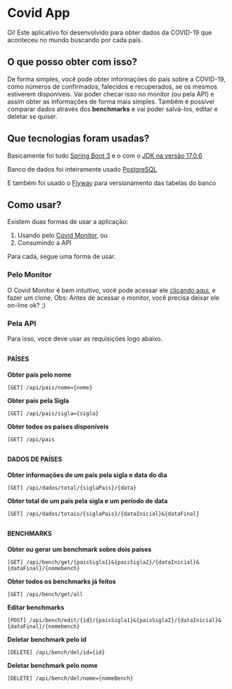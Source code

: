 # Covid App

Oi! Este aplicativo foi desenvolvido para obter dados da COVID-19 que aconteceu no mundo buscando por cada país.


## O que posso obter com isso?

De forma simples, você pode obter informações do país sobre a COVID-19, como números de confirmados, falecidos e recuperados, se os mesmos estiverem disponíveis. Vai poder checar isso no monitor (ou pela API) e assim obter as informações de forma mais simples. 
Também é possível comparar dados através dos **benchmarks** e vai poder salvá-los, editar e deletar se quiser.

## Que tecnologias foram usadas?

Basicamente foi tudo [Spring Boot 3](https://spring.io/blog/2022/05/24/preparing-for-spring-boot-3-0) e o com o [JDK na versão 17.0.6](https://www.oracle.com/java/technologies/javase/jdk17-archive-downloads.html)

Banco de dados foi inteiramente usado [PostgreSQL](https://www.postgresql.org/)

E também foi usado o [Flyway](https://flywaydb.org/) para versionamento das tabelas do banco

## Como usar?
Existem duas formas de usar a aplicação:

1. Usando pelo [Covid Monitor](https://github.com/othiagomacedo/covid-monitor), ou
2. Consumindo a API

Para cada, segue uma forma de usar.

### Pelo Monitor

O Covid Monitor é bem intuitivo, você pode acessar ele [clicando aqui.](https://localhost:9000/monitor-covid) e fazer um clone,
Obs: Antes de acessar o monitor, você precisa deixar ele on-line ok? ;)

### Pela API

Para isso, voce deve usar as requisições logo abaixo.

##
#### PAÍSES

**Obter país pelo nome**

    [GET] /api/pais/nome={nome}


**Obter país pela Sigla**

    [GET] /api/pais/sigla={sigla}


**Obter todos os países disponíveis**

    [GET] /api/pais


##
#### DADOS DE PAÍSES

**Obter informações de um país pela sigla e data do dia**

    [GET] /api/dados/total/{siglaPais}/{data}


**Obter total de um país pela sigla e um período de data**

    [GET] /api/dados/totais/{siglaPais}/{dataInicial}&{dataFinal}


##
#### BENCHMARKS

**Obter ou gerar um benchmark sobre dois países**

    [GET] /api/bench/get/{paisSigla1}&{paisSigla2}/{dataInicial}&{dataFinal}/{nomebench}

**Obter todos os benchmarks já feitos**

    [GET] /api/bench/get/all

**Editar benchmarks**

    [POST] /api/bench/edit/{id}/{paisSigla1}&{paisSigla2}/{dataInicial}&{dataFinal}/{nomebench}

**Deletar benchmark pelo id**

    [DELETE] /api/bench/del/id={id}

**Deletar benchmark pelo nome**

    [DELETE] /api/bench/del/nome={nomeBench}

